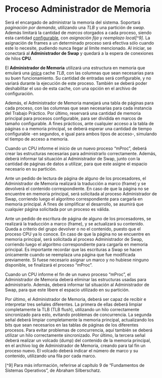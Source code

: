 # Proceso Administrador de Memoria

Será el encargado de administrar la memoria del sistema. Soportará *paginación por demanda*, utilizando una *TLB* y una partición de *swap*. Además limitará la cantidad de *marcos* otorgados a cada proceso, siendo esta cantidad <u>configurable</u>, con *asignación fija* y *reemplazo local[^9]*. La asignación de frames a un determinado proceso será efectiva sólo cuando este lo necesite, pudiendo nunca llegar al límite mencionado. Al iniciar, se conectará al **Administrador de Swap** y quedará a la espera de conexiones de hilos **CPU**.

El **Administrador de Memoria** utilizará una estructura en memoria que emulará una <u>única</u> cache *TLB*, con las columnas que sean necesarias para su buen funcionamiento. Su cantidad de entradas será configurable, y no variará durante la ejecución de este proceso. También se deberá poder deshabilitar el uso de esta cache, con una opción en el archivo de configuración.

Además, el Administrador de Memoria manejará una tabla de páginas para cada proceso, con las columnas que sean necesarias para cada instancia del Trabajo Práctico. Por último, reservará una cantidad de memoria principal para procesos configurable, para ser dividida en marcos de tamaño configurable. A fines prácticos, ante cualquier acceso a la tabla de páginas o a memoria principal, se deberá esperar una cantidad de tiempo configurable -en segundos, e igual para ambos tipos de acceso-, simulando el tiempo de acceso a memoria.

Cuando un CPU informe el inicio de un nuevo proceso “mProc”, deberá crear las estructuras necesarias para administrarlo correctamente. Además, deberá informar tal situación al Administrador de Swap, junto con la cantidad de páginas de datos a utilizar, para que este asigne el espacio necesario en su partición.

Ante un pedido de lectura de página de alguno de los procesadores, el Administrador de Memoria realizará la traducción a marco (frame) y se devolverá el contenido correspondiente. En caso de que la página no se encuentre en memoria principal, será solicitada al proceso Administrador de Swap, corriendo luego el algoritmo correspondiente para cargarla en memoria principal. A fines de simplificar el desarrollo, se asumirá que cualquier página solicitada por un proceso es válida.

Ante un pedido de escritura de página de alguno de los procesadores, se realizará la traducción a marco (frame), y se actualizará su contenido. Queda a criterio del grupo devolver o no el contenido, puesto que el proceso CPU ya lo conoce. En caso de que la página no se encuentre en memoria principal, será solicitada al proceso Administrador de Swap, corriendo luego el algoritmo correspondiente para cargarla en memoria principal. Es importante recordar que las escrituras a Swap se hacen únicamente cuando se reemplaza una página que fue modificada previamente. Si fuese necesario asignar un marco y no hubiese ninguno disponible, se finalizará el proceso “mProc”.

Cuando un CPU informe el fin de un nuevo proceso “mProc”, el Administrador de Memoria deberá eliminar las estructuras usadas para administrarlo. Además, deberá informar tal situación al Administrador de Swap, para que este libere el espacio utilizado en su partición.

Por último, el Administrador de Memoria, deberá ser capaz de recibir e interpretar tres señales diferentes. La primera de ellas deberá limpiar completamente la TLB (TLB flush), utilizando un hilo correctamente sincronizado para esto, evitando problemas de concurrencia. La segunda señal deberá limpiar completamente la memoria principal, actualizando los bits que sean necesarios en las tablas de páginas de los diferentes procesos. Para evitar problemas de concurrencia, aquí también se deberá utilizar un hilo correctamente sincronizado. Por último, la tercera señal deberá realizar un volcado (dump) del contenido de la memoria principal, en el archivo log de Administrador de Memoria, creando para tal fin un proceso nuevo. El volcado deberá indicar el número de marco y su contenido, utilizando una fila por cada marco.

[^9] Para más información, referirse al capítulo 9 de “Fundamentos de Sistemas Operativos”, de Abraham Silberschatz.